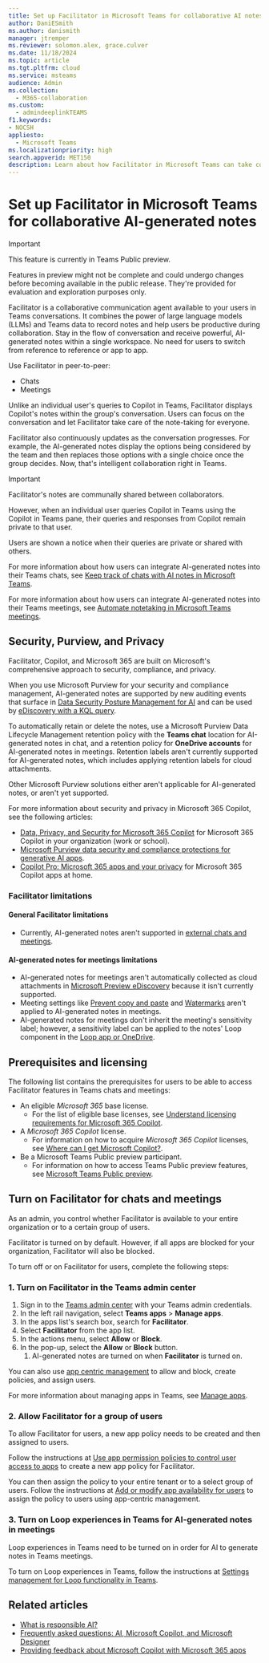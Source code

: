 ```yaml
---
title: Set up Facilitator in Microsoft Teams for collaborative AI notes
author: DaniESmith
ms.author: danismith
manager: jtremper
ms.reviewer: solomon.alex, grace.culver
ms.date: 11/18/2024
ms.topic: article
ms.tgt.pltfrm: cloud
ms.service: msteams
audience: Admin
ms.collection: 
  - M365-collaboration
ms.custom:
  - admindeeplinkTEAMS
f1.keywords:
- NOCSH
appliesto: 
  - Microsoft Teams
ms.localizationpriority: high
search.appverid: MET150
description: Learn about how Facilitator in Microsoft Teams can take collaborative AI-generated notes powered by Copilot.
---
```


# Set up Facilitator in Microsoft Teams for collaborative AI-generated notes

> [!IMPORTANT]
> This feature is currently in Teams Public preview.
>
> Features in preview might not be complete and could undergo changes before becoming available in the public release. They're provided for evaluation and exploration purposes only.

Facilitator is a collaborative communication agent available to your users in Teams conversations. It combines the power of large language models (LLMs) and Teams data to record notes and help users be productive during collaboration. Stay in the flow of conversation and receive powerful, AI-generated notes within a single workspace. No need for users to switch from reference to reference or app to app.

Use Facilitator in peer-to-peer:

- Chats
- Meetings

Unlike an individual user's queries to Copilot in Teams, Facilitator displays Copilot's notes within the group's conversation. Users can focus on the conversation and let Facilitator take care of the note-taking for everyone.

Facilitator also continuously updates as the conversation progresses. For example, the AI-generated notes display the options being considered by the team and then replaces those options with a single choice once the group decides. Now, that's intelligent collaboration right in Teams.

> [!IMPORTANT]
> Facilitator's notes are communally shared between collaborators.
>
> However, when an individual user queries Copilot in Teams using the Copilot in Teams pane, their queries and responses from Copilot remain private to that user.
>
> Users are shown a notice when their queries are private or shared with others.

For more information about how users can integrate AI-generated notes into their Teams chats, see [Keep track of chats with AI notes in Microsoft Teams](https://support.microsoft.com/office/keep-track-of-chats-with-AI-notes-in-Microsoft-Teams-0b7efbd0-fd3e-48e7-9a4b-4ea22cdc12c0).

For more information about how users can integrate AI-generated notes into their Teams meetings, see [Automate notetaking in Microsoft Teams meetings](https://support.microsoft.com/office/automate-notetaking-in-Microsoft-Teams-meetings-37657f91-39b5-40eb-9421-45141e3ce9f6).

## Security, Purview, and Privacy

Facilitator, Copilot, and Microsoft 365 are built on Microsoft's comprehensive approach to security, compliance, and privacy.

When you use Microsoft Purview for your security and compliance management, AI-generated notes are supported by new auditing events that surface in [Data Security Posture Management for AI](/purview/ai-microsoft-purview#data-security-posture-management-for-ai-provides-insights-policies-and-controls-for-ai-apps) and can be used by [eDiscovery with a KQL query](/purview/edisc-keyword-query-language).

To automatically retain or delete the notes, use a Microsoft Purview Data Lifecycle Management retention policy with the **Teams chat** location for AI-generated notes in chat, and a retention policy for **OneDrive accounts** for AI-generated notes in meetings. Retention labels aren't currently supported for AI-generated notes, which includes applying retention labels for cloud attachments.

Other Microsoft Purview solutions either aren't applicable for AI-generated notes, or aren't yet supported.

For more information about security and privacy in Microsoft 365 Copilot, see the following articles:

- [Data, Privacy, and Security for Microsoft 365 Copilot](/copilot/microsoft-365/microsoft-365-copilot-privacy) for Microsoft 365 Copilot in your organization (work or school).
- [Microsoft Purview data security and compliance protections for generative AI apps](/purview/ai-microsoft-purview).
- [Copilot Pro: Microsoft 365 apps and your privacy](https://support.microsoft.com/office/copilot-pro-microsoft-365-apps-and-your-privacy-6f0d8d80-f4bb-4c9f-989e-64a4adfd62e5) for Microsoft 365 Copilot apps at home.

### Facilitator limitations

#### General Facilitator limitations

- Currently, AI-generated notes aren't supported in [external chats and meetings](trusted-organizations-external-meetings-chat.md).

#### AI-generated notes for meetings limitations

- AI-generated notes for meetings aren't automatically collected as cloud attachments in [Microsoft Preview eDiscovery](/purview/ediscovery-cloud-attachments) because it isn't currently supported.
- Meeting settings like [Prevent copy and paste](manage-chat-sensitive-meetings.md#prevent-copying-or-forwarding-of-chat) and [Watermarks](watermark-meeting-content-video.md) aren't applied to AI-generated notes in meetings.
- AI-generated notes for meetings don't inherit the meeting's sensitivity label; however, a sensitivity label can be applied to the notes' Loop component in the [Loop app or OneDrive](/purview/sensitivity-labels-loop).

## Prerequisites and licensing

The following list contains the prerequisites for users to be able to access Facilitator features in Teams chats and meetings:

- An eligible *Microsoft 365* base license.
  - For the list of eligible base licenses, see [Understand licensing requirements for Microsoft 365 Copilot](/copilot/microsoft-365/microsoft-365-copilot-licensing).
- A *Microsoft 365 Copilot* license.
  - For information on how to acquire *Microsoft 365 Copilot* licenses, see [Where can I get Microsoft Copilot?](https://support.microsoft.com/topic/where-can-i-get-microsoft-copilot-40a622db-6d25-4266-b008-4bbcb55cf52f).
- Be a Microsoft Teams Public preview participant.
  - For information on how to access Teams Public preview features, see [Microsoft Teams Public preview](/microsoftteams/public-preview-doc-updates).

## Turn on Facilitator for chats and meetings

As an admin, you control whether Facilitator is available to your entire organization or to a certain group of users.

Facilitator is turned on by default. However, if all apps are blocked for your organization, Facilitator will also be blocked.

To turn off or on Facilitator for users, complete the following steps:

### 1. Turn on Facilitator in the Teams admin center

1. Sign in to the [Teams admin center](https://admin.teams.microsoft.com/dashboard) with your Teams admin credentials.
1. In the left rail navigation, select **Teams apps** > **Manage apps**.
1. In the apps list's search box, search for **Facilitator**.
1. Select **Facilitator** from the app list.
1. In the actions menu, select **Allow** or **Block**.
1. In the pop-up, select the **Allow** or **Block** button.
    1. AI-generated notes are turned on when **Facilitator** is turned on.

You can also use [app centric management](/microsoftteams/app-centric-management) to allow and block, create policies, and assign users.

For more information about managing apps in Teams, see [Manage apps](manage-apps.md).

### 2. Allow Facilitator for a group of users

To allow Facilitator for users, a new app policy needs to be created and then assigned to users.

Follow the instructions at [Use app permission policies to control user access to apps](teams-app-permission-policies.md) to create a new app policy for Facilitator.

You can then assign the policy to your entire tenant or to a select group of users. Follow the instructions at [Add or modify app availability for users](/microsoftteams/app-centric-management#add-or-modify-app-availability-for-users) to assign the policy to users using app-centric management.

### 3. Turn on Loop experiences in Teams for AI-generated notes in meetings

Loop experiences in Teams need to be turned on in order for AI to generate notes in Teams meetings.

To turn on Loop experiences in Teams, follow the instructions at [Settings management for Loop functionality in Teams](/microsoft-365/loop/loop-components-configuration#settings-management-for-loop-functionality-in-teams).

## Related articles

- [What is responsible AI?](https://support.microsoft.com/topic/what-is-responsible-ai-33fc14be-15ea-4c2c-903b-aa493f5b8d92)
- [Frequently asked questions: AI, Microsoft Copilot, and Microsoft Designer](https://support.microsoft.com/topic/frequently-asked-questions-ai-microsoft-copilot-and-microsoft-designer-987b275d-f6f2-4d5d-94c5-e927cffae705)
- [Providing feedback about Microsoft Copilot with Microsoft 365 apps](https://support.microsoft.com/topic/providing-feedback-about-microsoft-copilot-with-microsoft-365-apps-c481c26a-e01a-4be3-bdd0-aee0b0b2a423?ocid=CopilotLab_SMC_Privacy_Feedback)
